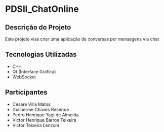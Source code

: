 # PDSII_ChatOnline

## Descrição do Projeto
Este projeto visa criar uma aplicação de conversas por mensagens via chat

## Tecnologias Utilizadas
- C++
- Qt (Interface Gráfica)
- WebSocket


## Participantes
- Césare Villa Matos
- Guilherme Chaves Resende
- Pedro Henrique Yagi de Almeida
- Victor Henrique Barros Teixeira
- Victor Teixeira Lenzoni 
